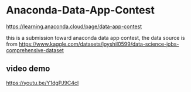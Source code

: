 # Anaconda-Data-App-Contest
 https://learning.anaconda.cloud/page/data-app-contest

this is a submission toward anaconda data app contest, the data source is from https://www.kaggle.com/datasets/joyshil0599/data-science-jobs-comprehensive-dataset
## video demo
 https://youtu.be/Y1dgPJ9C4cI

